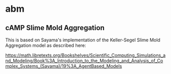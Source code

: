 # abm

## cAMP Slime Mold Aggregation

This is based on Sayama's implementation of the Keller-Segel Slime Mold Aggregation model as described here:

https://math.libretexts.org/Bookshelves/Scientific_Computing_Simulations_and_Modeling/Book%3A_Introduction_to_the_Modeling_and_Analysis_of_Complex_Systems_(Sayama)/19%3A_AgentBased_Models

